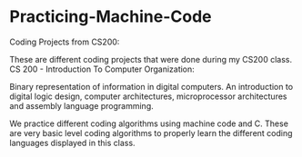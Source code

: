 # Practicing-Machine-Code
Coding Projects from CS200:

These are different coding projects that were done during my CS200 class.
CS 200 - Introduction To Computer Organization:

Binary representation of information in digital computers. An introduction 
to digital logic design, computer architectures, microprocessor architectures 
and assembly language programming.

We practice different coding algorithms using machine code and C.
These are very basic level coding algorithms to properly learn the different
coding languages displayed in this class. 

